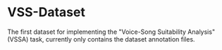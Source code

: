 # VSS-Dataset
The first dataset for implementing the "Voice-Song Suitability Analysis" (VSSA) task, currently only contains the dataset annotation files.
